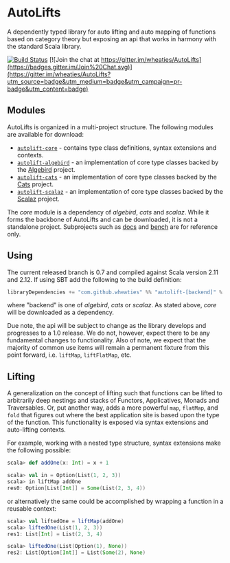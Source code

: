 AutoLifts
=========

A dependently typed library for auto lifting and auto mapping of functions based on category theory but exposing an api that works in harmony with the standard Scala library.

[![Build Status](https://secure.travis-ci.org/wheaties/AutoLifts.png)](http://travis-ci.org/wheaties/AutoLifts) [![Join the chat at https://gitter.im/wheaties/AutoLifts](https://badges.gitter.im/Join%20Chat.svg)](https://gitter.im/wheaties/AutoLifts?utm_source=badge&utm_medium=badge&utm_campaign=pr-badge&utm_content=badge)

## Modules
AutoLifts is organized in a multi-project structure. The following modules are available for download: 

 * [`autolift-core`](https://github.com/wheaties/AutoLifts/tree/0.6/autolift-core/) - contains type class definitions, syntax extensions and contexts.
 * [`autolift-algebird`](https://github.com/wheaties/AutoLifts/tree/0.6/autolift-algebird) - an implementation of core type classes backed by the [Algebird](https://github.com/twitter/algebird) project.
 * [`autolift-cats`](https://github.com/wheaties/AutoLifts/tree/0.6/autolift-cats) - an implementation of core type classes backed by the [Cats](https://github.com/non/cats/) project.
 * [`autolift-scalaz`](https://github.com/wheaties/AutoLifts/tree/0.6/autolift-scalaz) - an implementation of core type classes backed by the [Scalaz](https://github.com/scalaz/scalaz/) project.

The *core* module is a dependency of *algebird*, *cats* and *scalaz*. While it forms the backbone of AutoLifts and can be downloaded, it is not a standalone project. Subprojects such as [docs](https://github.com/wheaties/AutoLifts/tree/0.5/docs) and [bench](https://github.com/wheaties/AutoLifts/tree/0.5/bench) are for reference only.

## Using
The current released branch is 0.7 and compiled against Scala version 2.11 and 2.12. If using SBT add the following to the build definition:

```scala
libraryDependencies += "com.github.wheaties" %% "autolift-[backend]" % "0.7"
```

where "backend" is one of *algebird*, *cats* or *scalaz*. As stated above, *core* will be downloaded as a dependency.

Due note, the api will be subject to change as the library develops and progresses to a 1.0 release. We do not, however, expect there to be any fundamental changes to functionality. Also of note, we expect that the majority of common use items will remain a permanent fixture from this point forward, i.e. `liftMap`, `liftFlatMap`, etc.

## Lifting
A generalization on the concept of lifting such that functions can be lifted to arbitrarily deep nestings and stacks of Functors, Applicatives, Monads and Traversables. Or, put another way, adds a more powerful `map`, `flatMap`, and `fold` that figures out where the best application site is based upon the type of the function. This functionality is exposed via syntax extensions and auto-lifting contexts.

For example, working with a nested type structure, syntax extensions make the following possible:

```scala
scala> def addOne(x: Int) = x + 1

scala> val in = Option(List(1, 2, 3))
scala> in liftMap addOne
res0: Option[List[Int]] = Some(List(2, 3, 4))
```

or alternatively the same could be accomplished by wrapping a function in a reusable context:

```scala
scala> val liftedOne = liftMap(addOne)
scala> liftedOne(List(1, 2, 3))
res1: List[Int] = List(2, 3, 4)

scala> liftedOne(List(Option(1), None))
res2: List[Option[Int]] = List(Some(2), None)
```